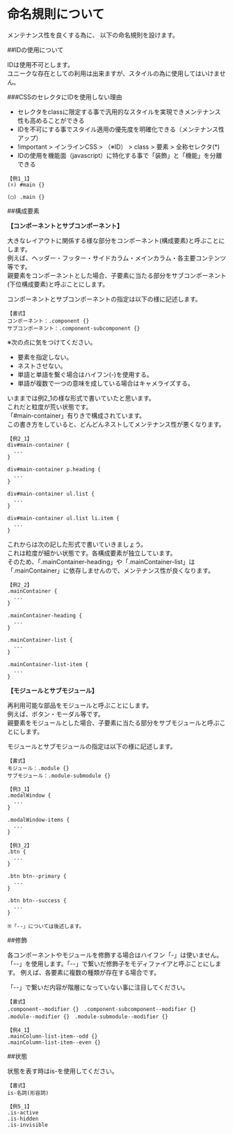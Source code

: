 命名規則について
=================

メンテナンス性を良くする為に、
以下の命名規則を設けます。

##IDの使用について

IDは使用不可とします。  
ユニークな存在としての利用は出来ますが、スタイルの為に使用してはいけません。  

###CSSのセレクタにIDを使用しない理由

 * セレクタをclassに限定する事で汎用的なスタイルを実現できメンテナンス性も高めることができる
 * IDを不可にする事でスタイル適用の優先度を明確化できる（メンテナンス性アップ）
  * !important > インラインCSS > （※ID） > class > 要素 > 全称セレクタ(*)
 * IDの使用を機能面（javascript）に特化する事で「装飾」と「機能」を分離できる

```text
【例1_1】
(☓) #main {}

(◯) .main {}
```

##構成要素

__【コンポーネントとサブコンポーネント】__

大きなレイアウトに関係する様な部分をコンポーネント(構成要素)と呼ぶことにします。  
例えば、ヘッダー・フッター・サイドカラム・メインカラム・各主要コンテンツ等です。  
親要素をコンポーネントとした場合、子要素に当たる部分をサブコンポーネント(下位構成要素)と呼ぶことにします。

コンポーネントとサブコンポーネントの指定は以下の様に記述します。

```text
【書式】
コンポーネント：.component {}
サブコンポーネント：.component-subcomponent {}
```
※次の点に気をつけてください。

 * 要素を指定しない。
 * ネストさせない。
 * 単語と単語を繋ぐ場合はハイフン(-)を使用する。
 * 単語が複数で一つの意味を成している場合はキャメライズする。

いままでは例2_1の様な形式で書いていたと思います。  
これだと粒度が荒い状態です。  
「#main-container」有りきで構成されています。  
この書き方をしていると、どんどんネストしてメンテナンス性が悪くなります。
```text
【例2_1】
div#main-container {
  ...
}

div#main-container p.heading {
  ...
}

div#main-container ul.list {
  ...
}

div#main-container ul.list li.item {
  ...
}
```

これからは次の記した形式で書いていきましょう。  
これは粒度が細かい状態です。各構成要素が独立しています。  
そのため、「.mainContainer-heading」や「.mainContainer-list」は  
「.mainContainer」に依存しませんので、メンテナンス性が良くなります。
```text
【例2_2】
.mainContainer {
  ...
}

.mainContainer-heading {
  ...
}

.mainContainer-list {
  ...
}

.mainContainer-list-item {
  ...
}
```


__【モジュールとサブモジュール】__

再利用可能な部品をモジュールと呼ぶことにします。  
例えば、ボタン・モーダル等です。  
親要素をモジュールとした場合、子要素に当たる部分をサブモジュールと呼ぶことにします。

モジュールとサブモジュールの指定は以下の様に記述します。

```text
【書式】
モジュール：.module {}
サブモジュール：.module-submodule {}
```


```text
【例3_1】
.modalWindow {
  ...
}

.modalWindow-items {
  ...
}
```

```text
【例3_2】
.btn {
  ...
}

.btn btn--primary {
  ...
}

.btn btn--success {
  ...
}

※「--」については後述します。
```

##修飾

各コンポーネントやモジュールを修飾する場合はハイフン「-」は使いません。
「--」を使用します。「--」で繋いだ修飾子をモディファイアと呼ぶことにします。
例えば、各要素に複数の種類が存在する場合です。

「--」で繋いだ内容が階層になっていない事に注目してください。

```text
【書式】
.component--modifier {}　.component-subcomponent--modifier {}
.module--modifier {}　.module-submodule--modifier {}
```

```text
【例4_1】
.mainColumn-list-item--odd {}
.mainColumn-list-item--even {}
```

##状態

状態を表す時はis-を使用してください。

```text
【書式】
is-名詞(形容詞)
```
```text
【例5_1】
.is-active
.is-hidden
.is-invisible
```
